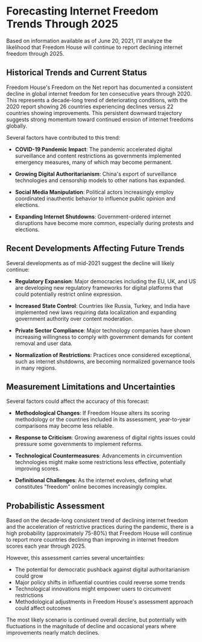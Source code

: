 # Forecasting Internet Freedom Trends Through 2025

Based on information available as of June 20, 2021, I'll analyze the likelihood that Freedom House will continue to report declining internet freedom through 2025.

## Historical Trends and Current Status

Freedom House's Freedom on the Net report has documented a consistent decline in global internet freedom for ten consecutive years through 2020. This represents a decade-long trend of deteriorating conditions, with the 2020 report showing 26 countries experiencing declines versus 22 countries showing improvements. This persistent downward trajectory suggests strong momentum toward continued erosion of internet freedoms globally.

Several factors have contributed to this trend:

- **COVID-19 Pandemic Impact**: The pandemic accelerated digital surveillance and content restrictions as governments implemented emergency measures, many of which may become permanent.

- **Growing Digital Authoritarianism**: China's export of surveillance technologies and censorship models to other nations has expanded.

- **Social Media Manipulation**: Political actors increasingly employ coordinated inauthentic behavior to influence public opinion and elections.

- **Expanding Internet Shutdowns**: Government-ordered internet disruptions have become more common, especially during protests and elections.

## Recent Developments Affecting Future Trends

Several developments as of mid-2021 suggest the decline will likely continue:

- **Regulatory Expansion**: Major democracies including the EU, UK, and US are developing new regulatory frameworks for digital platforms that could potentially restrict online expression.

- **Increased State Control**: Countries like Russia, Turkey, and India have implemented new laws requiring data localization and expanding government authority over content moderation.

- **Private Sector Compliance**: Major technology companies have shown increasing willingness to comply with government demands for content removal and user data.

- **Normalization of Restrictions**: Practices once considered exceptional, such as internet shutdowns, are becoming normalized governance tools in many regions.

## Measurement Limitations and Uncertainties

Several factors could affect the accuracy of this forecast:

- **Methodological Changes**: If Freedom House alters its scoring methodology or the countries included in its assessment, year-to-year comparisons may become less reliable.

- **Response to Criticism**: Growing awareness of digital rights issues could pressure some governments to implement reforms.

- **Technological Countermeasures**: Advancements in circumvention technologies might make some restrictions less effective, potentially improving scores.

- **Definitional Challenges**: As the internet evolves, defining what constitutes "freedom" online becomes increasingly complex.

## Probabilistic Assessment

Based on the decade-long consistent trend of declining internet freedom and the acceleration of restrictive practices during the pandemic, there is a high probability (approximately 75-80%) that Freedom House will continue to report more countries declining than improving in internet freedom scores each year through 2025.

However, this assessment carries several uncertainties:

- The potential for democratic pushback against digital authoritarianism could grow
- Major policy shifts in influential countries could reverse some trends
- Technological innovations might empower users to circumvent restrictions
- Methodological adjustments in Freedom House's assessment approach could affect outcomes

The most likely scenario is continued overall decline, but potentially with fluctuations in the magnitude of decline and occasional years where improvements nearly match declines.